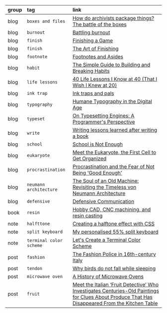 group | tag                     | link
:-    | :-                      | :-
blog  | `boxes and files`       | [How do archivists package things? The battle of the boxes](https://peelarchivesblog.com/2024/09/10/how-do-archivists-package-things-the-battle-of-the-boxes/)
blog  | `burnout`               | [Battling burnout](https://www.jonashietala.se/blog/2023/03/14/battling_burnout/)
blog  | `finish`                | [Finishing a Game](https://makegames.tumblr.com/post/1136623767/finishing-a-game)
blog  | `finish`                | [The Art of Finishing](https://www.bytedrum.com/posts/art-of-finishing/)
blog  | `footnote`              | [Footnotes and Asides](https://www.publisha.org/papers/footnotes/)
blog  | `habit`                 | [The Simple Guide to Building and Breaking Habits](https://alexy.tech/posts/the-simple-guide-to-building-and-breaking-habits/)
blog  | `life lessons`          | [40 Life Lessons I Know at 40 (That I Wish I Knew at 20)](https://markmanson.medium.com/40-life-lessons-i-know-at-40-that-i-wish-i-knew-at-20-6fa878ce49c1)
blog  | `ink trap`              | [Ink traps and pals](https://tosche.net/blog/ink-traps-and-pals)
blog  | `typography`            | [Humane Typography in the Digital Age](https://matejlatin.github.io/Gutenberg/example2/)
blog  | `typeset`               | [On Typesetting Engines: A Programmer's Perspective](https://blog.ppresume.com/posts/on-typesetting-engines)
blog  | `write`                 | [Writing lessons learned after writing a book](https://www.jonashietala.se/blog/2023/11/25/writing_lessons_learned_after_writing_a_book/)
blog  | `school`                | [School is Not Enough](https://map.simonsarris.com/p/school-is-not-enough)
blog  | `eukaryote`             | [Meet the Eukaryote, the First Cell to Get Organized](https://www.quantamagazine.org/meet-the-eukaryote-the-first-cell-to-get-organized-20241028/)
blog  | `procrastination`       | [Procrastination and the Fear of Not Being 'Good Enough'](https://swapnilchauhan.com/blog/procrastination-and-the-fear-of-not-being-good-enough)
blog  | `neumann architecture`  | [The Soul of an Old Machine: Revisiting the Timeless von Neumann Architecture](https://ankush.dev/p/neumann_architecture)
blog  | `defensive`             | [Defensive Communication](https://reagle.org/joseph/2010/conflict/media/gibb-defensive-communication.html)
book  | `resin`                 | [Hobby CAD, CNC machining, and resin casting](https://lcamtuf.coredump.cx/gcnc/full/)
note  | `halfttone`             | [Creating a halftone effect with CSS](https://leanrada.com/notes/pure-css-halftone)
note  | `split keyboard`        | [My personalised 55% split keyboard](https://leanrada.com/notes/my-personalised-keyboard/)
note  | `terminal color scheme` | [Let's Create a Terminal Color Scheme](https://hamvocke.com/blog/lets-create-a-terminal-color-scheme/)
post  | `fashion`               | [The Fashion Police in 16th-century Italy](https://www.medievalists.net/2014/10/fashion-police-16th-century-italy/)
post  | `tendon`                | [Why birds do not fall while sleeping](https://news.cnrs.fr/articles/why-birds-do-not-fall-while-sleeping)
post  | `microwave oven`        | [A History of Microwave Ovens](https://taylor.town/history-of-microwave-ovens)
post  | `fruit`                 | [Meet the Italian ‘Fruit Detective’ Who Investigates Centuries-Old Paintings for Clues About Produce That Has Disappeared From the Kitchen Table](https://www.smithsonianmag.com/arts-culture/meet-italian-fruit-detective-who-investigates-centuries-old-paintings-clues-produce-180985227/)